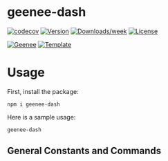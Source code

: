 
[//]: # ( ns__file unit: standard, comp: README.md )

[//]: # ( ns__custom_start beginning )

[//]: # ( ns__custom_end beginning )

[//]: # ( ns__start_section intro )

[//]: # ( ns__custom_start description )
geenee-dash
======


[//]: # ( ns__custom_end description )

[//]: # ( ns__custom_start afterDescription )

[//]: # ( ns__custom_end afterDescription )

[//]: # ( ns__custom_start badges )

[//]: # ( ns__start_section usageSection )

[![codecov](https://codecov.io/gh/YizYah/geenee-dash/branch/main/graph/badge.svg?token=019QO4XK1Z)](https://codecov.io/gh/YizYah/geenee-dash)
[![Version](https://img.shields.io/npm/v/geenee-dash.svg)](https://npmjs.org/package/geenee-dash)
[![Downloads/week](https://img.shields.io/npm/dw/geenee-dash.svg)](https://npmjs.org/package/geenee-dash)
[![License](https://img.shields.io/npm/l/geenee-dash.svg)](https://github.com/YizYah/geenee-dash/blob/master/package.json)

[![Geenee](https://img.shields.io/badge/maintained%20by-geenee-brightgreen)](https://npmjs.org/package/geenee)
[![Template](https://img.shields.io/badge/template-ts--packrat-blue)](https://npmjs.org/package/ts-packrat)

[//]: # ( ns__custom_end badges )

[//]: # ( ns__end_section intro )


[//]: # ( ns__start_section api )


[//]: # ( ns__custom_start Usage )
# Usage
First, install the package:
```
npm i geenee-dash
```
Here is a sample usage:
```
geenee-dash
```

[//]: # ( ns__custom_end Usage )



[//]: # ( ns__custom_start APIIntro )

[//]: # ( ns__custom_end APIIntro )


[//]: # ( ns__custom_start constantsIntro )
## General Constants and Commands

[//]: # ( ns__custom_end constantsIntro )



[//]: # ( ns__start_section types )


[//]: # ( ns__end_section types )


[//]: # ( ns__end_section api )

